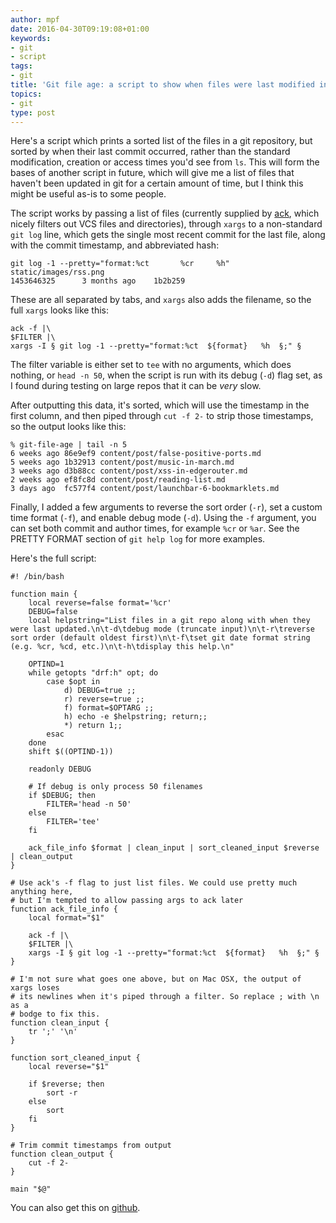 ```yaml
---
author: mpf
date: 2016-04-30T09:19:08+01:00
keywords:
- git
- script
tags:
- git
title: 'Git file age: a script to show when files were last modified in git'
topics:
- git
type: post
---
```


Here's a script which prints a sorted list of the files in a git repository,
but sorted by when their last commit occurred, rather than the standard
modification, creation or access times you'd see from `ls`. 
This will form the bases of another script in future, which will give me a list
of files that haven't been updated in git for a certain amount of time, but I
think this might be useful as-is to some people.

The script works by passing a list of files (currently supplied by
[ack](http://beyondgrep.com), which nicely filters out VCS files and
directories), through `xargs` to a non-standard `git log` line, which gets the
single most recent commit for the last file, along with the commit timestamp, and 
abbreviated hash:

```
git log -1 --pretty="format:%ct       %cr     %h" static/images/rss.png
1453646325      3 months ago    1b2b259
```

These are all separated by tabs, and `xargs` also adds the filename, so the
full `xargs` looks like this:

```
ack -f |\
$FILTER |\
xargs -I § git log -1 --pretty="format:%ct	${format}	%h	§;" §
```

The filter variable is either set to `tee` with no arguments, which does
nothing, or `head -n 50`, when the script is run with its debug (`-d`) flag
set, as I found during testing on large repos that it can be *very* slow.

After outputting this data, it's sorted, which will use the timestamp in the
first column, and then piped through `cut -f 2-` to strip those timestamps, so
the output looks like this:

```
% git-file-age | tail -n 5
6 weeks ago	86e9ef9	content/post/false-positive-ports.md
5 weeks ago	1b32913	content/post/music-in-march.md
3 weeks ago	d3b88cc	content/post/xss-in-edgerouter.md
2 weeks ago	ef8fc8d	content/post/reading-list.md
3 days ago	fc577f4	content/post/launchbar-6-bookmarklets.md
```

Finally, I added a few arguments to reverse the sort order (`-r`), set a custom
time format (`-f`), and enable debug mode (`-d`). Using the `-f` argument, you
can set both commit and author times, for example `%cr` or `%ar`. See the 
PRETTY FORMAT section of `git help log` for more examples.

Here's the full script:

```
#! /bin/bash

function main {
    local reverse=false format='%cr'
    DEBUG=false 
    local helpstring="List files in a git repo along with when they were last updated.\n\t-d\tdebug mode (truncate input)\n\t-r\treverse sort order (default oldest first)\n\t-f\tset git date format string (e.g. %cr, %cd, etc.)\n\t-h\tdisplay this help.\n"

    OPTIND=1
    while getopts "drf:h" opt; do
        case $opt in
            d) DEBUG=true ;;
            r) reverse=true ;;
            f) format=$OPTARG ;;
            h) echo -e $helpstring; return;;
            *) return 1;;
        esac
    done
    shift $((OPTIND-1))

    readonly DEBUG

    # If debug is only process 50 filenames
    if $DEBUG; then 
        FILTER='head -n 50'
    else 
        FILTER='tee'
    fi

    ack_file_info $format | clean_input | sort_cleaned_input $reverse | clean_output
}

# Use ack's -f flag to just list files. We could use pretty much anything here,
# but I'm tempted to allow passing args to ack later
function ack_file_info {
    local format="$1"

    ack -f |\
    $FILTER |\
    xargs -I § git log -1 --pretty="format:%ct	${format}	%h	§;" §
}

# I'm not sure what goes one above, but on Mac OSX, the output of xargs loses
# its newlines when it's piped through a filter. So replace ; with \n as a
# bodge to fix this.
function clean_input {
    tr ';' '\n' 
}

function sort_cleaned_input {
    local reverse="$1"

    if $reverse; then 
        sort -r
    else
        sort
    fi
}

# Trim commit timestamps from output
function clean_output {
    cut -f 2-
}

main "$@"
```

You can also get this on [github](https://github.com/mattfoster/dotfiles/blob/master/bin/git-file-age).
